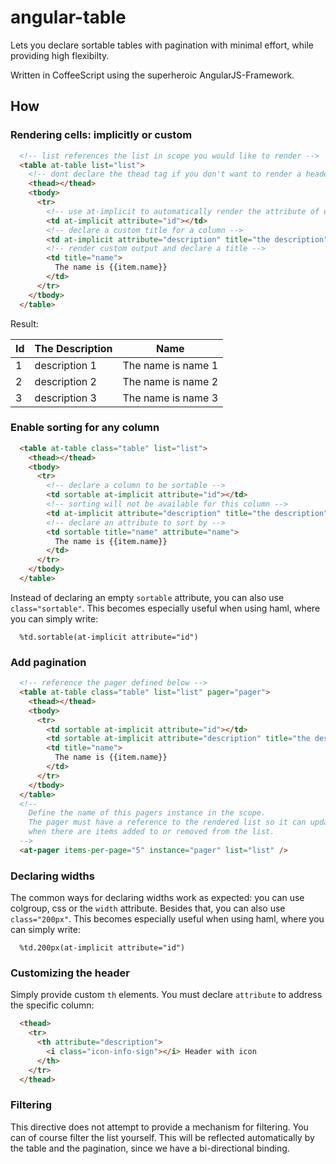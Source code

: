 # angular-table

Lets you declare sortable tables with pagination with minimal effort, while providing high flexibilty.

Written in CoffeeScript using the superheroic AngularJS-Framework.

## How

### Rendering cells: implicitly or custom

```html
  <!-- list references the list in scope you would like to render -->
  <table at-table list="list">
    <!-- dont declare the thead tag if you don't want to render a header -->
    <thead></thead>
    <tbody>
      <tr>
        <!-- use at-implicit to automatically render the attribute of each item in the list -->
        <td at-implicit attribute="id"></td>
        <!-- declare a custom title for a column -->
        <td at-implicit attribute="description" title="the description"></td>
        <!-- render custom output and declare a title -->
        <td title="name">
          The name is {{item.name}}
        </td>
      </tr>
    </tbody>
  </table>
```

Result:

<table>
  <thead>
    <tr>
      <th>Id</th>
      <th>The Description</th>
      <th>Name</th>
    </tr>
  </thead>
  <tbody>
    <tr>
      <td>1</td>
      <td>description 1</td>
      <td>The name is name 1</td>
    </tr>
    <tr>
      <td>2</td>
      <td>description 2</td>
      <td>The name is name 2</td>
    </tr>
    <tr>
      <td>3</td>
      <td>description 3</td>
      <td>The name is name 3</td>
    </tr>
  </tbody>
</table>

### Enable sorting for any column

```html
  <table at-table class="table" list="list">
    <thead></thead>
    <tbody>
      <tr>
        <!-- declare a column to be sortable -->
        <td sortable at-implicit attribute="id"></td>
        <!-- sorting will not be available for this column -->
        <td at-implicit attribute="description" title="the description"></td>
        <!-- declare an attribute to sort by -->
        <td sortable title="name" attribute="name">
          The name is {{item.name}}
        </td>
      </tr>
    </tbody>
  </table>
```

Instead of declaring an empty `sortable` attribute, you can also use `class="sortable"`. This becomes
especially useful when using haml, where you can simply write:

```haml
  %td.sortable(at-implicit attribute="id")
```

### Add pagination

```html
  <!-- reference the pager defined below -->
  <table at-table class="table" list="list" pager="pager">
    <thead></thead>
    <tbody>
      <tr>
        <td sortable at-implicit attribute="id"></td>
        <td sortable at-implicit attribute="description" title="the description"></td>
        <td title="name">
          The name is {{item.name}}
        </td>
      </tr>
    </tbody>
  </table>
  <!--
    Define the name of this pagers instance in the scope.
    The pager must have a reference to the rendered list so it can update itself
    when there are items added to or removed from the list.
  -->
  <at-pager items-per-page="5" instance="pager" list="list" />

```

### Declaring widths

The common ways for declaring widths work as expected: you can use colgroup, css or the `width` attribute.
Besides that, you can also use `class="200px"`. This becomes especially useful when using haml, where you can
simply write:

```haml
  %td.200px(at-implicit attribute="id")
```

### Customizing the header

Simply provide custom `th` elements. You must declare `attribute` to address the specific column:

```html
  <thead>
    <tr>
      <th attribute="description">
        <i class="icon-info-sign"></i> Header with icon
      </th>
    </tr>
  </thead>
```

### Filtering

This directive does not attempt to provide a mechanism for filtering. You can of course filter
the list yourself. This will be reflected automatically by the table and the pagination, since
we have a bi-directional binding.
